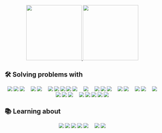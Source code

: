<div align="center">
  <a href="https://github.com/mazzasaverio">
    <img height="180em" src="https://github-readme-stats.vercel.app/api?username=mazzasaverio&show_icons=true&theme=tokyonight&count_private=true" />
    <img height="180em" src="https://github-readme-stats.vercel.app/api/top-langs/?username=mazzasaverio&layout=compact&theme=tokyonight" />
  </a>
  
  <br/>
  
</div>

## 🛠 Solving problems with

<div align="center">

  <img src="https://img.shields.io/badge/-Python-3776AB?style=flat-square&logo=python&logoColor=white" />
  <img src="https://img.shields.io/badge/-SQL-4479A1?style=flat-square&logo=postgresql&logoColor=white" />
  <img src="https://img.shields.io/badge/-Bash-4EAA25?style=flat-square&logo=gnubash&logoColor=white" />
  &nbsp;&nbsp;&nbsp;
  

  <img src="https://img.shields.io/badge/-Computer-0078D6?style=flat-square&logo=apple&logoColor=white" />
  <img src="https://img.shields.io/badge/-uv-6C5CE7?style=flat-square&logo=python&logoColor=white" />
  &nbsp;&nbsp;&nbsp;
  

  <img src="https://img.shields.io/badge/-Pandas-150458?style=flat-square&logo=pandas&logoColor=white" />
  <img src="https://img.shields.io/badge/-Unstructured-2E2E2E?style=flat-square&logo=data&logoColor=white" />
  <img src="https://img.shields.io/badge/-SQLAlchemy-3776AB?style=flat-square&logo=python&logoColor=white" />
  <img src="https://img.shields.io/badge/-Pydantic-E92063?style=flat-square&logo=pydantic&logoColor=white" />
  <img src="https://img.shields.io/badge/-Airflow-017CEE?style=flat-square&logo=apache-airflow&logoColor=white" />
  &nbsp;&nbsp;&nbsp;
  
 
  <img src="https://img.shields.io/badge/-OpenAI-412991?style=flat-square&logo=openai&logoColor=white" />
  &nbsp;&nbsp;&nbsp;
  

  <img src="https://img.shields.io/badge/-FastAPI-009688?style=flat-square&logo=fastapi&logoColor=white" />
  <img src="https://img.shields.io/badge/-React-61DAFB?style=flat-square&logo=react&logoColor=black" />
  <img src="https://img.shields.io/badge/-Next.js-000000?style=flat-square&logo=next.js&logoColor=white" />
  &nbsp;&nbsp;&nbsp;
  

  <img src="https://img.shields.io/badge/-Scrapy-11A500?style=flat-square&logo=scrapy&logoColor=white" />
  <img src="https://img.shields.io/badge/-Playwright-2EAD33?style=flat-square&logo=playwright&logoColor=white" />
  &nbsp;&nbsp;&nbsp;
  

  <img src="https://img.shields.io/badge/-AWS-232F3E?style=flat-square&logo=amazonaws&logoColor=white" />
  <img src="https://img.shields.io/badge/-GCP-4285F4?style=flat-square&logo=googlecloud&logoColor=white" />
  &nbsp;&nbsp;&nbsp;
  

  <img src="https://img.shields.io/badge/-Docker-2496ED?style=flat-square&logo=docker&logoColor=white" />
  <img src="https://img.shields.io/badge/-Terraform-7B42BC?style=flat-square&logo=terraform&logoColor=white" />
  <img src="https://img.shields.io/badge/-GitHub_Actions-2088FF?style=flat-square&logo=githubactions&logoColor=white" />
  <img src="https://img.shields.io/badge/-Logfire-FF5722?style=flat-square&logo=firebase&logoColor=white" />
  &nbsp;&nbsp;&nbsp;
  

  <img src="https://img.shields.io/badge/-PostgreSQL-336791?style=flat-square&logo=postgresql&logoColor=white" />
  <img src="https://img.shields.io/badge/-MySQL-4479A1?style=flat-square&logo=mysql&logoColor=white" />
  <img src="https://img.shields.io/badge/-MongoDB-47A248?style=flat-square&logo=mongodb&logoColor=white" />
  <img src="https://img.shields.io/badge/-Pinecone-007D9C?style=flat-square&logo=pinecone&logoColor=white" />
  <img src="https://img.shields.io/badge/-PGVector-336791?style=flat-square&logo=postgresql&logoColor=white" />
</div>

## 📚 Learning about

<div align="center">

  <img src="https://img.shields.io/badge/-Polars-CD792C?style=flat-square&logo=polars&logoColor=white" />
  <img src="https://img.shields.io/badge/-PySpark-E25A1C?style=flat-square&logo=apache-spark&logoColor=white" />
  <img src="https://img.shields.io/badge/-Apache_Iceberg-0082C9?style=flat-square&logo=apache&logoColor=white" />
  <img src="https://img.shields.io/badge/-dbt-FF694B?style=flat-square&logo=dbt&logoColor=white" />
  <img src="https://img.shields.io/badge/-Dagster-6933FF?style=flat-square&logo=dagster&logoColor=white" />
  &nbsp;&nbsp;&nbsp;
  

  <img src="https://img.shields.io/badge/-Redshift-FF2222?style=flat-square&logo=amazon-aws&logoColor=white" />
  <img src="https://img.shields.io/badge/-BigQuery-4285F4?style=flat-square&logo=google-cloud&logoColor=white" />
</div>

